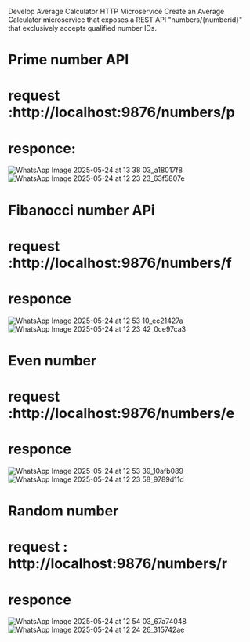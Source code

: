 Develop Average Calculator HTTP Microservice 
Create an Average Calculator microservice that exposes a REST API "numbers/{numberid}" that exclusively accepts qualified number IDs.

# Prime number API
 # request :http://localhost:9876/numbers/p

 # responce:
 ![WhatsApp Image 2025-05-24 at 13 38 03_a18017f8](https://github.com/user-attachments/assets/52d7cb3b-1872-40ed-993d-8c0685f70342)
![WhatsApp Image 2025-05-24 at 12 23 23_63f5807e](https://github.com/user-attachments/assets/ee2b4a35-5ced-49da-9666-4a1148731db2)

# Fibanocci number APi
  # request :http://localhost:9876/numbers/f

  # responce 
  ![WhatsApp Image 2025-05-24 at 12 53 10_ec21427a](https://github.com/user-attachments/assets/55b3cedb-39f4-44d0-9586-64f93f7933a7)
  ![WhatsApp Image 2025-05-24 at 12 23 42_0ce97ca3](https://github.com/user-attachments/assets/1a9782f3-6702-4c6f-b439-5d3d2f0069ac)

# Even number
  # request :http://localhost:9876/numbers/e

  # responce
  ![WhatsApp Image 2025-05-24 at 12 53 39_10afb089](https://github.com/user-attachments/assets/b3679df5-23af-430a-b7e1-0941b5030387)
  ![WhatsApp Image 2025-05-24 at 12 23 58_9789d11d](https://github.com/user-attachments/assets/4da0f9b0-5366-4e93-be3a-0f41ae6954bb)
  
# Random number
  # request : http://localhost:9876/numbers/r

  # responce
  ![WhatsApp Image 2025-05-24 at 12 54 03_67a74048](https://github.com/user-attachments/assets/a983f1e1-72b4-43ff-97ef-f3a9613cecfd)
  ![WhatsApp Image 2025-05-24 at 12 24 26_315742ae](https://github.com/user-attachments/assets/cd3ca3d6-7ae2-47e8-b46f-27eff8a2e5fe)


  

  

  

